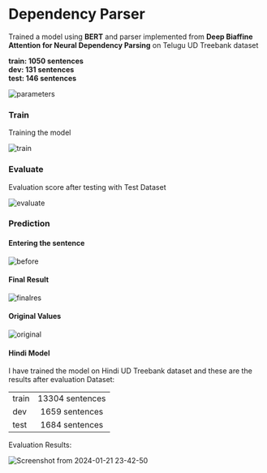 # Dependency Parser
Trained a model using <b>BERT</b> and parser implemented from <b>Deep Biaffine Attention for Neural Dependency Parsing</b> on Telugu UD Treebank dataset

<b>
train:  1050 sentences
</b>
<br>

<b>
dev:     131 sentences
</b>
<br>

<b>
test:    146 sentences
</b>


![parameters](https://github.com/varunlmxd/Dependency-Parser/assets/104298930/8ad62cf0-0f1a-4de6-be24-ba55374d4e4a)
### Train
Training the model

![train](https://github.com/varunlmxd/Dependency-Parser/assets/104298930/c0f91623-634a-41fe-8a21-bf1211079373)
### Evaluate

Evaluation score after testing with Test Dataset

![evaluate](https://github.com/varunlmxd/Dependency-Parser/assets/104298930/9d9c9f28-119b-4b3f-a32e-40e9298e898c)
### Prediction

#### Entering the sentence

![before](https://github.com/varunlmxd/Dependency-Parser/assets/104298930/9774b734-2261-45c6-8d2b-c69be15f52a4)
#### Final Result

![finalres](https://github.com/varunlmxd/Dependency-Parser/assets/104298930/23c9b039-02bd-4cf5-8c6b-212896d51bcb)

#### Original Values

![original](https://github.com/varunlmxd/Dependency-Parser/assets/104298930/087d76c7-c945-4eb3-a0eb-0d6ee647696d)

#### Hindi Model

I have trained the model on Hindi UD Treebank dataset and these are the results after evaluation
Dataset:


|           |  |
| ------------- | :-------------: |
| train           |     13304 sentences     |
| dev  |     1659 sentences      |
| test          |     1684 sentences     |

Evaluation Results:

![Screenshot from 2024-01-21 23-42-50](https://github.com/varunlmxd/Dependency-Parser/assets/104298930/e5d265f3-1df8-4dbc-a56a-c3eed193cb90)
